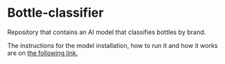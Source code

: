 # Bottle-classifier
Repository that contains an AI model that classifies bottles by brand.

The instructions for the model installation, how to run it and how it works are on [the following link.](https://drive.google.com/drive/folders/1OmJq1PKzFVjr-eA_env8-8IZL6p84Ufz?usp=sharing)
